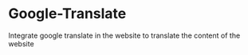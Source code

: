 # Google-Translate
Integrate google translate in the website to translate the content of the website
